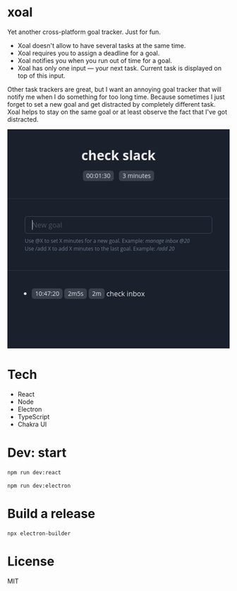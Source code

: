 # xoal

Yet another cross-platform goal tracker. Just for fun.

* Xoal doesn't allow to have several tasks at the same time.
* Xoal requires you to assign a deadline for a goal.
* Xoal notifies you when you run out of time for a goal.
* Xoal has only one input — your next task. Current task is displayed on top of this input.

Other task trackers are great, but I want an annoying goal tracker that will notify me when I do
something for too long time. Because sometimes I just forget to set a new goal and get distracted by
completely different task. Xoal helps to stay on the same goal or at least observe the fact that
I've got distracted.

![xoal.gif](gif/xoal.gif)

# Tech

* React
* Node
* Electron
* TypeScript
* Chakra UI

# Dev: start

```
npm run dev:react
```

```
npm run dev:electron
```

# Build a release

```
npx electron-builder
```

# License

MIT
